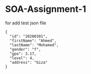 # SOA-Assignment-1

for add test json file 

    {
      "id": "20200301",
      "firstName": "Ahmed",
      "lastName": "Mohamed",
      "gender": "f",
      "gpa": 3.17,
      "level": 4,
      "address": "Giza"
    }


